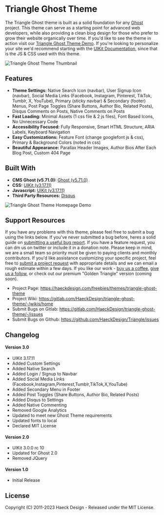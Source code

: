# Triangle Ghost Theme #

The Triangle Ghost theme is built as a solid foundation for any [Ghost](https://ghost.org/) project. This theme can serve as a starting point for advanced web developers, while also providing a clean blog design for those who prefer to grow their website organically over time. If you'd like to see the theme in action visit our [Triangle Ghost Theme Demo](https://demo.haeckdesign.com/triangle/). If you're looking to personalize your site we'd recommend starting with the [UIKit Documentation](https://www.getuikit.com), since that is the JS & CSS used with this theme.

![Triangle Ghost Theme Thumbnail](https://haeck.s3.amazonaws.com/triangle/Triangle-Ghost-Theme-Mockup-Haeck-Design.jpg)


## Features ##

* **Theme Settings:**  Native Search Icon (navbar), User Signup Icon (navbar), Social Media Links (Facebook, Instagram, Pinterest, TikTok, Tumblr, X, YouTube), Primary (sticky navbar) & Secondary (footer) Menus, Post Page Toggles (Share Buttons, Author Bio, Related Posts), Disqus Comments on Posts, Native Comments on Posts
* **Fast Loading:**  Minimal Assets (1 css file & 2 js files), Font Based Icons, No Unnecessary Code
* **Accessibility Focused:**  Fully Responsive, Smart HTML Structure, ARIA Labels, Keyboard Navigation
* **Easy Customizations:**  Feature Font (change googlefont js & css), Primary & Background Colors (noted in css)
* **Beautiful Appearance:**  Parallax Header Images, Author Bios After Each Blog Post, Custom 404 Page


## Built With ##

* **CMS Ghost (v5.71.0):**  [Ghost (v5.71.0)](https://ghost.org/)
* **CSS:**  [UIKit (v3.17.11)](https://www.getuikit.com)
* **Javascript:**  [UIKit (v3.17.11)](https://www.getuikit.com)
* **Third Party Resources:**  [Disqus](https://www.disqus.com/)


![Triangle Ghost Theme Homepage Demo](https://haeck.s3.amazonaws.com/triangle/Triangle-Ghost-Theme-Screenshot-Haeck-Design.jpg)


## Support Resources ##

If you have any problems with this theme, please feel free to submit a bug using the links below. If you've never submitted a bug before, heres a solid guide on [submitting a useful bug report](https://about.gitlab.com/blog/2019/01/09/marker-io-gitlab-integration/). If you have a feature request, you can dm us on twitter or include it in a donation note.  Please keep in mind, we are a small team so priority must be given to paying clients and monthly contributors. If you'd like assistance customizing your specific project, feel free to [submit a project request](https://haeckdesign.com/contact) with appropriate details and we can email a rough estimate within a few days. If you like our work - [buy us a coffee](https://www.paypal.com/donate/?hosted_button_id=GLD2VR75PALJS), [give us a follow](https://haeckdesign.com/contact/social), or check out our premium "Golden Triangle" version (coming soon). 

* Project Page:  https://haeckdesign.com/freebies/themes/triangle-ghost-theme
* Project Wiki: https://gitlab.com/HaeckDesign/triangle-ghost-theme/-/wikis/home
* Submit Bugs on Gitlab: https://gitlab.com/HaeckDesign/triangle-ghost-theme/-/issues
* Submit Bugs on Github:  https://github.com/HaeckDesign/Triangle/issues


## Changelog ##

#### Version 3.0 ####

* UIKit 3.17.11
* Added Custom Settings
* Added Native Search
* Added Login / Signup to Navbar
* Added Social Media Links (Facebook,Instagram,Pinterest,Tumblr,TikTok,X,YouTube)
* Added Secondary Menu in Footer
* Added Post Toggles (Share Buttons, Author Bio, Related Posts)
* Added Disqus to Settings
* Added Native Commenting
* Removed Google Analytics
* Updated to meet new Ghost Theme requirements
* Updated fonts to local
* Declared MIT License

#### Version 2.0 ####

* UIKit 3.0.0 rc 10
* Updated for Ghost 2.0
* Removed JQuery

#### Version 1.0 ####

* Initial Release


## License ##

Copyright (C) 2011-2023 Haeck Design - Released under the MIT License.